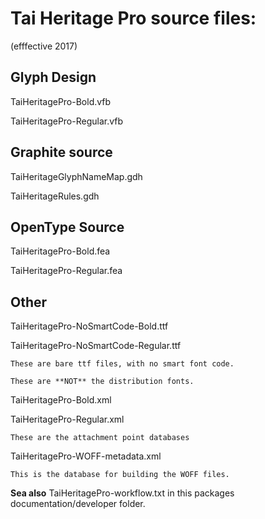 # Tai Heritage Pro source files:
(efffective 2017)

## Glyph Design

TaiHeritagePro-Bold.vfb

TaiHeritagePro-Regular.vfb

## Graphite source

TaiHeritageGlyphNameMap.gdh

TaiHeritageRules.gdh

## OpenType Source 

TaiHeritagePro-Bold.fea

TaiHeritagePro-Regular.fea

## Other

TaiHeritagePro-NoSmartCode-Bold.ttf

TaiHeritagePro-NoSmartCode-Regular.ttf

    These are bare ttf files, with no smart font code.

    These are **NOT** the distribution fonts.

TaiHeritagePro-Bold.xml

TaiHeritagePro-Regular.xml

    These are the attachment point databases

TaiHeritagePro-WOFF-metadata.xml

    This is the database for building the WOFF files.

**Sea also** TaiHeritagePro-workflow.txt in this packages documentation/developer folder.
